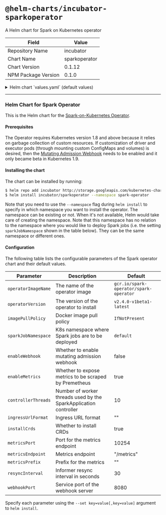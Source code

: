 # `@helm-charts/incubator-sparkoperator`

A Helm chart for Spark on Kubernetes operator

| Field               | Value         |
| ------------------- | ------------- |
| Repository Name     | incubator     |
| Chart Name          | sparkoperator |
| Chart Version       | 0.1.12        |
| NPM Package Version | 0.1.0         |

<details>

<summary>Helm chart `values.yaml` (default values)</summary>

```yaml
operatorImageName: gcr.io/spark-operator/spark-operator
operatorVersion: v2.4.0-v1beta1-0.8.0
imagePullPolicy: IfNotPresent

rbac:
  create: true

serviceAccounts:
  spark:
    create: true
    name:
  sparkoperator:
    create: true
    name:

sparkJobNamespace: ''

enableWebhook: false
enableMetrics: true

controllerThreads: 10
ingressUrlFormat: ''
installCrds: true
metricsPort: 10254
metricsEndpoint: '/metrics'
metricsPrefix: ''
resyncInterval: 30
webhookPort: 8080

## Node labels for pod assignment
## Ref: https://kubernetes.io/docs/user-guide/node-selection/
##
nodeSelector: {}
```

</details>

---

### Helm Chart for Spark Operator

This is the Helm chart for the [Spark-on-Kubernetes Operator](https://github.com/GoogleCloudPlatform/spark-on-k8s-operator).

#### Prerequisites

The Operator requires Kubernetes version 1.8 and above because it relies on garbage collection of custom resources. If customization of driver and executor pods (through mounting custom ConfigMaps and volumes) is desired, then the [Mutating Admission Webhook](https://github.com/GoogleCloudPlatform/spark-on-k8s-operator/blob/master/docs/quick-start-guide.md#using-the-mutating-admission-webhook) needs to be enabled and it only became beta in Kubernetes 1.9.

#### Installing the chart

The chart can be installed by running:

```bash
$ helm repo add incubator http://storage.googleapis.com/kubernetes-charts-incubator
$ helm install incubator/sparkoperator --namespace spark-operator
```

Note that you need to use the `--namespace` flag during `helm install` to specify in which namespace you want to install the operator. The namespace can be existing or not. When it's not available, Helm would take care of creating the namespace. Note that this namespace has no relation to the namespace where you would like to deploy Spark jobs (i.e. the setting `sparkJobNamespace` shown in the table below). They can be the same namespace or different ones.

#### Configuration

The following table lists the configurable parameters of the Spark operator chart and their default values.

| Parameter           | Description                                                      | Default                                |
| ------------------- | ---------------------------------------------------------------- | -------------------------------------- |
| `operatorImageName` | The name of the operator image                                   | `gcr.io/spark-operator/spark-operator` |
| `operatorVersion`   | The version of the operator to install                           | `v2.4.0-v1beta1-latest`                |
| `imagePullPolicy`   | Docker image pull policy                                         | `IfNotPresent`                         |
| `sparkJobNamespace` | K8s namespace where Spark jobs are to be deployed                | `default`                              |
| `enableWebhook`     | Whether to enable mutating admission webhook                     | false                                  |
| `enableMetrics`     | Whether to expose metrics to be scraped by Premetheus            | true                                   |
| `controllerThreads` | Number of worker threads used by the SparkApplication controller | 10                                     |
| `ingressUrlFormat`  | Ingress URL format                                               | ""                                     |
| `installCrds`       | Whether to install CRDs                                          | true                                   |
| `metricsPort`       | Port for the metrics endpoint                                    | 10254                                  |
| `metricsEndpoint`   | Metrics endpoint                                                 | "/metrics"                             |
| `metricsPrefix`     | Prefix for the metrics                                           | ""                                     |
| `resyncInterval`    | Informer resync interval in seconds                              | 30                                     |
| `webhookPort`       | Service port of the webhook server                               | 8080                                   |

Specify each parameter using the `--set key=value[,key=value]` argument to `helm install`.
